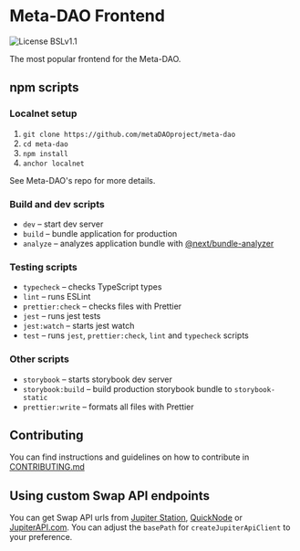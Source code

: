 # Meta-DAO Frontend

![License BSLv1.1](https://img.shields.io/badge/License-BSLv1.1-lightgray.svg)

The most popular frontend for the Meta-DAO.

## npm scripts

### Localnet setup

1. `git clone https://github.com/metaDAOproject/meta-dao`
2. `cd meta-dao`
3. `npm install`
4. `anchor localnet`

See Meta-DAO's repo for more details.

### Build and dev scripts

- `dev` – start dev server
- `build` – bundle application for production
- `analyze` – analyzes application bundle with [@next/bundle-analyzer](https://www.npmjs.com/package/@next/bundle-analyzer)

### Testing scripts

- `typecheck` – checks TypeScript types
- `lint` – runs ESLint
- `prettier:check` – checks files with Prettier
- `jest` – runs jest tests
- `jest:watch` – starts jest watch
- `test` – runs `jest`, `prettier:check`, `lint` and `typecheck` scripts

### Other scripts

- `storybook` – starts storybook dev server
- `storybook:build` – build production storybook bundle to `storybook-static`
- `prettier:write` – formats all files with Prettier

## Contributing

You can find instructions and guidelines on how to contribute in [CONTRIBUTING.md](/CONTRIBUTING.md)

## Using custom Swap API endpoints

You can get Swap API urls from [Jupiter Station](https://station.jup.ag/docs/apis/swap-api), [QuickNode](https://marketplace.quicknode.com/add-on/metis-jupiter-v6-swap-api) or [JupiterAPI.com](https://www.jupiterapi.com/). You can adjust the `basePath` for `createJupiterApiClient` to your preference.
